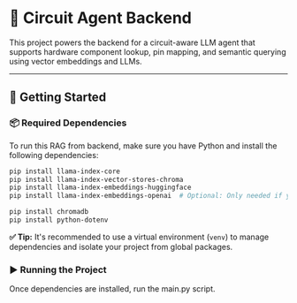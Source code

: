 # 🔌 Circuit Agent Backend

This project powers the backend for a circuit-aware LLM agent that supports hardware component lookup, pin mapping, and semantic querying using vector embeddings and LLMs.

---

## 🚀 Getting Started

### 📦 Required Dependencies

To run this RAG from backend, make sure you have Python and install the following dependencies:

```bash
pip install llama-index-core
pip install llama-index-vector-stores-chroma
pip install llama-index-embeddings-huggingface
pip install llama-index-embeddings-openai  # Optional: Only needed if you use OpenAI for embeddings

pip install chromadb
pip install python-dotenv

```

**✅ Tip:** It's recommended to use a virtual environment (`venv`) to manage dependencies and isolate your project from global packages.



### ▶️ Running the Project

Once dependencies are installed, run the main.py script.